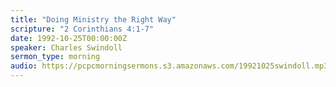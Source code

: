 ```yaml
---
title: "Doing Ministry the Right Way"
scripture: "2 Corinthians 4:1-7"
date: 1992-10-25T00:00:00Z
speaker: Charles Swindoll
sermon_type: morning
audio: https://pcpcmorningsermons.s3.amazonaws.com/19921025swindoll.mp3 
---
```



